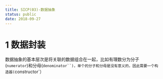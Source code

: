 ```yaml
---
title: SICP(03)-数据抽象
status: public
date: 2018-09-27
---
```

# 1 数据封装
数据抽象的基本层次是将关联的数据组合在一起，比如有理数分为分子(`numerator`)和分母(`denominator``)，单个的分子和分母是没有意义的，因此需要一个构造器(`constructor`）